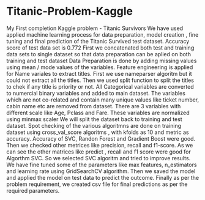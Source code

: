 # Titanic-Problem-Kaggle
My First completion Kaggle  problem - Titanic Survivors
We have used applied machine learning process  for data preparation, model creation , fine tuning and final prediction of the Titanic Survived test dataset.
Accuracy score  of test data set is 0.772
First  we concatenated both test and training data sets to single dataset so that data preparation can be aplied on both training and test dataset
Data Preparation is done by  adding  missing values  using mean / mode values of the variables.
Feature  engineering is applied for Name  variales  to extract titles. First  we use nameparser algoritm but it could  not  extract all the titles. Then we used split function to split the titles to chek if any title is priority or  not.
All Categorical variables  are converted to numercial binary variables and added to main dataset.
The  variables  which are not co-related and contain many unique  values like ticket number, cabin name etc  are removed from dataset.
There are  3 variables with different scale  like Age, Pclass and Fare. These variables are normalized using minmax scaler
We will split the dataset back to training and test dataset.
Spot checking of the various algoritmns are  done on training dataset using cross_val_score algoritms , with kfolds as 10 and metric as accuracy.
Accuracy  of SVC, Randon Forest and Gradient Boost  were  good. Then we checked other  metrices  like precision, recall and f1-score.
As  we can see the  other matrices like predict , recall and f1 score  were good for Algorthm SVC. So we selected SVC algoritm and tried to improve results.
We have fine tuned some of the parameters like max features, n_estimators and learning rate using GridSearchCV algorithm.
Then we saved the model and applied the model on test data  to predict the outcome.
Finally  as per the problem requirement, we created  csv  file for final predictions as per the required parameters.
